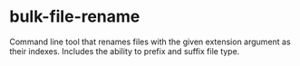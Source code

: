 # bulk-file-rename
Command line tool that renames files with the given extension argument  as their indexes. Includes the ability to prefix and suffix file type.
